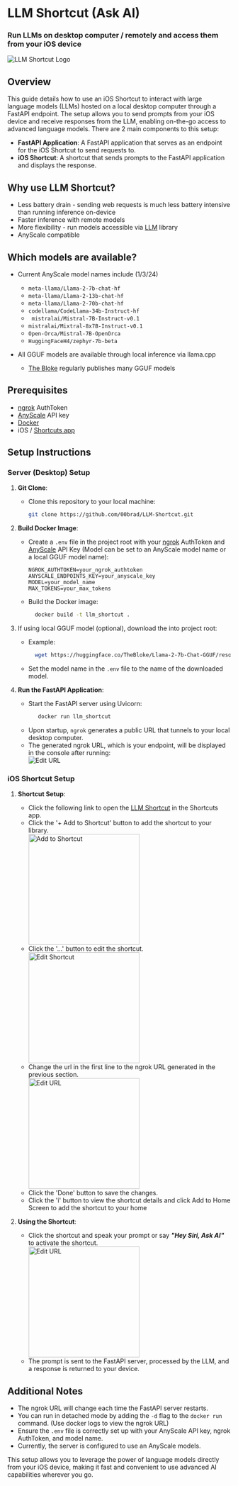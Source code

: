 # LLM Shortcut (Ask AI)

### Run LLMs on desktop computer / remotely and access them from your iOS device

![LLM Shortcut Logo](icons/icon.png "Ask AI")

## Overview

This guide details how to use an iOS Shortcut to interact with large language models (LLMs) hosted on a local desktop
computer through a FastAPI endpoint. The setup allows you to send prompts from your iOS device and receive responses
from the LLM, enabling on-the-go access to advanced language models. There are 2 main components to this setup:

- **FastAPI Application**: A FastAPI application that serves as an endpoint for the iOS Shortcut to send requests to.
- **iOS Shortcut**: A shortcut that sends prompts to the FastAPI application and displays the response.

## Why use LLM Shortcut?

- Less battery drain - sending web requests is much less battery intensive than running inference on-device
- Faster inference with remote models
- More flexibility - run models accessible via [LLM](https://llm.datasette.io/en/stable/index.html) library
- AnyScale compatible

## Which models are available?
   - Current AnyScale model names include (1/3/24)
        - `meta-llama/Llama-2-7b-chat-hf`
        - `meta-llama/Llama-2-13b-chat-hf`
        - `meta-llama/Llama-2-70b-chat-hf`
        - `codellama/CodeLlama-34b-Instruct-hf`
        - ` mistralai/Mistral-7B-Instruct-v0.1`
        - `mistralai/Mixtral-8x7B-Instruct-v0.1`
        - `Open-Orca/Mistral-7B-OpenOrca`
        - `HuggingFaceH4/zephyr-7b-beta`


   - All GGUF models are available through local inference via llama.cpp
      - [The Bloke](https://huggingface.co/TheBloke) regularly publishes many GGUF models

## Prerequisites

- [ngrok](https://dashboard.ngrok.com/get-started/your-authtoken) AuthToken
- [AnyScale](https://app.endpoints.anyscale.com/console/credentials) API key
- [Docker](https://www.docker.com/products/docker-desktop/)
- iOS / [Shortcuts app](https://apps.apple.com/us/app/shortcuts/id915249334)

## Setup Instructions

### Server (Desktop) Setup

1. **Git Clone**:
    - Clone this repository to your local machine:
      ```bash
      git clone https://github.com/00brad/LLM-Shortcut.git
      ```

2. **Build Docker Image**:
    - Create a `.env` file in the project root with your [ngrok](https://dashboard.ngrok.com/get-started/your-authtoken)
      AuthToken and [AnyScale](https://app.endpoints.anyscale.com/console/credentials) API Key (Model can be set to an AnyScale model name or a local GGUF model name):

      ```
      NGROK_AUTHTOKEN=your_ngrok_authtoken
      ANYSCALE_ENDPOINTS_KEY=your_anyscale_key
      MODEL=your_model_name
      MAX_TOKENS=your_max_tokens
      ```

    - Build the Docker image:
      ```bash
        docker build -t llm_shortcut .
        ```

3. If using local GGUF model (optional), download the into project root:
    - Example:
      ```bash
        wget https://huggingface.co/TheBloke/Llama-2-7b-Chat-GGUF/resolve/main/llama-2-7b-chat.Q6_K.gguf
        ```
    - Set the model name in the `.env` file to the name of the downloaded model.

3. **Run the FastAPI Application**:
    - Start the FastAPI server using Uvicorn:
      ```bash
         docker run llm_shortcut
      ```
    - Upon startup, `ngrok` generates a public URL that tunnels to your local desktop computer.
    - The generated ngrok URL, which is your endpoint, will be displayed in the console after running:
      <div align="left">
        <img src="icons/terminal.png" alt="Edit URL"/>
      </div>
### iOS Shortcut Setup

1. **Shortcut Setup**:
    - Click the following link to open
      the [LLM Shortcut](https://github.com/00brad/LLM-Shortcut/raw/main/Ask%20AI.shortcut) in the Shortcuts app.
    - Click the '+ Add to Shortcut' button to add the shortcut to your library.
      <div align="left">
        <img src="icons/shortcut.png" alt="Add to Shortcut" width="250" />
      </div>
    - Click the '...' button to edit the shortcut.
      <div align="left">
        <img src="icons/select.png" alt="Edit Shortcut" width="250" />
      </div>
    - Change the url in the first line to the ngrok URL generated in the previous section.
      <div align="left">
        <img src="icons/url.png" alt="Edit URL" width="250" />
      </div>
    - Click the 'Done' button to save the changes.
    - Click the 'i' button to view the shortcut details and click Add to Home Screen to add the shortcut to your home
   



2. **Using the Shortcut**:
    - Click the shortcut and speak your prompt or say ***"Hey Siri, Ask AI"*** to activate the shortcut.
         <div align="left">
        <img src="icons/desktop.png" alt="Edit URL" width="250" />
      </div>
    - The prompt is sent to the FastAPI server, processed by the LLM, and a response is returned to your device.

## Additional Notes

- The ngrok URL will change each time the FastAPI server restarts.
- You can run in detached mode by adding the `-d` flag to the `docker run` command. (Use docker logs to view the ngrok URL)
- Ensure the `.env` file is correctly set up with your AnyScale API key, ngrok AuthToken, and model name.
- Currently, the server is configured to use an AnyScale models.

This setup allows you to leverage the power of language models directly from your iOS device, making it
fast and convenient to use advanced AI capabilities wherever you go.

